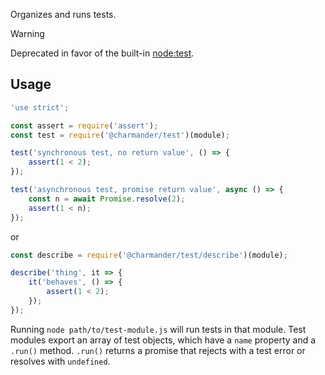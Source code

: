 Organizes and runs tests.

> [!WARNING]
> Deprecated in favor of the built-in [node:test][].

[node:test]: https://nodejs.org/docs/latest/api/test.html


## Usage

```javascript
'use strict';

const assert = require('assert');
const test = require('@charmander/test')(module);

test('synchronous test, no return value', () => {
    assert(1 < 2);
});

test('asynchronous test, promise return value', async () => {
    const n = await Promise.resolve(2);
    assert(1 < n);
});
```

or

```javascript
const describe = require('@charmander/test/describe')(module);

describe('thing', it => {
    it('behaves', () => {
        assert(1 < 2);
    });
});
```

Running `node path/to/test-module.js` will run tests in that module. Test modules export an array of test objects, which have a `name` property and a `.run()` method. `.run()` returns a promise that rejects with a test error or resolves with `undefined`.


  [ci]: https://travis-ci.org/charmander/test
  [ci image]: https://api.travis-ci.org/charmander/test.svg
